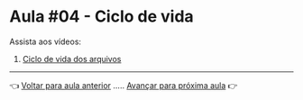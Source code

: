 # Aula #04 - Ciclo de vida

Assista aos vídeos:

  1. [Ciclo de vida dos arquivos](https://www.youtube.com/watch?v=MOuN_cYcsJ4)

---

👈 [Voltar para aula anterior](../aula03/aula.md) ..... [Avançar para próxima aula](../aula05/aula.md) 👉
